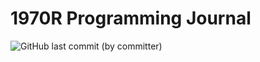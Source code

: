 # 1970R Programming Journal

![GitHub last commit (by committer)](https://img.shields.io/github/last-commit/CurlyFries1970/CurlyFries-Match)
